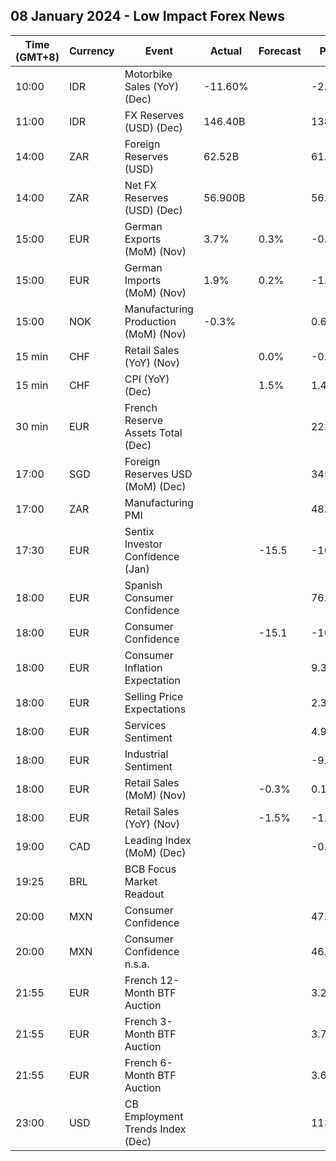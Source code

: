 ## 08 January 2024 - Low Impact Forex News

| Time (GMT+8) | Currency | Event | Actual | Forecast | Previous |
|------|----------|-------|--------|----------|----------|
| 10:00 | IDR | Motorbike Sales (YoY) (Dec) | -11.60% |  | -2.80% |
| 11:00 | IDR | FX Reserves (USD) (Dec) | 146.40B |  | 138.10B |
| 14:00 | ZAR | Foreign Reserves (USD) | 62.52B |  | 61.72B |
| 14:00 | ZAR | Net FX Reserves (USD) (Dec) | 56.900B |  | 56.319B |
| 15:00 | EUR | German Exports (MoM) (Nov) | 3.7% | 0.3% | -0.4% |
| 15:00 | EUR | German Imports (MoM) (Nov) | 1.9% | 0.2% | -1.1% |
| 15:00 | NOK | Manufacturing Production (MoM) (Nov) | -0.3% |  | 0.6% |
| 15 min | CHF | Retail Sales (YoY) (Nov) |  | 0.0% | -0.1% |
| 15 min | CHF | CPI (YoY) (Dec) |  | 1.5% | 1.4% |
| 30 min | EUR | French Reserve Assets Total (Dec) |  |  | 222,926.0M |
| 17:00 | SGD | Foreign Reserves USD (MoM) (Dec) |  |  | 345.5B |
| 17:00 | ZAR | Manufacturing PMI |  |  | 48.2 |
| 17:30 | EUR | Sentix Investor Confidence (Jan) |  | -15.5 | -16.8 |
| 18:00 | EUR | Spanish Consumer Confidence |  |  | 76.7 |
| 18:00 | EUR | Consumer Confidence |  | -15.1 | -16.9 |
| 18:00 | EUR | Consumer Inflation Expectation |  |  | 9.3 |
| 18:00 | EUR | Selling Price Expectations |  |  | 2.3 |
| 18:00 | EUR | Services Sentiment |  |  | 4.9 |
| 18:00 | EUR | Industrial Sentiment |  |  | -9.5 |
| 18:00 | EUR | Retail Sales (MoM) (Nov) |  | -0.3% | 0.1% |
| 18:00 | EUR | Retail Sales (YoY) (Nov) |  | -1.5% | -1.2% |
| 19:00 | CAD | Leading Index (MoM) (Dec) |  |  | -0.01% |
| 19:25 | BRL | BCB Focus Market Readout |  |  |  |
| 20:00 | MXN | Consumer Confidence |  |  | 47.3 |
| 20:00 | MXN | Consumer Confidence n.s.a. |  |  | 46.9 |
| 21:55 | EUR | French 12-Month BTF Auction |  |  | 3.215% |
| 21:55 | EUR | French 3-Month BTF Auction |  |  | 3.757% |
| 21:55 | EUR | French 6-Month BTF Auction |  |  | 3.663% |
| 23:00 | USD | CB Employment Trends Index (Dec) |  |  | 113.05 |
